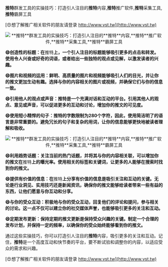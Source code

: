 **推特**群发工具的实操技巧：打造引人注目的**推特**内容,**推特**推广软件,**推特**采集工具,**推特**霸屏工具

[😍想了解推广相关软件的朋友请登录 http://www.vst.tw](http://www.vst.tw)

 <center><img src="https://vst.tw/MP4/tuiguang/png/3.png" alt="**推特**群发工具的实操技巧：打造引人注目的**推特**内容,**推特**推广软件,**推特**采集工具,**推特**霸屏工具"></center>

**😄创造性的标题：在**推特**上，一个引人注目的标题能够吸引更多的点击和转发。使用令人兴奋或好奇的词语，或者给出一些独特的观点或见解，以激发读者的兴趣。**

**😄图片和视频的运用：鲜明、高质量的图片和视频能够吸引人们的目光，并让你的推文更加生动有趣。选择与你的内容相关的图片或视频，并确保它们与你的信息一致。**

**😄引用他人的观点或声音：**推特**是一个充满对话和互动的平台。引用其他人的观点、意见或声音，可以促进更多的互动和讨论，增加你的推文的可见度。**

**😄使用短小精悍的句子：**推特**的字数限制为280个字符，因此，使用简洁明了的语言是非常重要的。避免冗长的句子和复杂的用词，让你的信息能够更快地被读者理解和吸收。**

 <center><img src="https://vst.tw/MP4/tuiguang/png/1.png" alt="**推特**群发工具的实操技巧：打造引人注目的**推特**内容,**推特**推广软件,**推特**采集工具,**推特**霸屏工具"></center>

**😄利用趋势话题：关注当前的热门话题，并将其与你的内容相关联，可以增加你的推文在**推特**上的曝光率。使用相关的标签和关键词，让更多的人能够在搜索时找到你的推文。**

**😄提供有价值的信息：在**推特**上分享有价值的信息是吸引关注和互动的关键。无论是行业洞见、实用技巧还是新闻资讯，确保你的推文能够给读者带来一些有益的东西，让他们愿意与你互动和分享。**

**😄与你的受众互动：积极地与你的受众互动，回复他们的评论和提问，参与相关的讨论。这一点不仅可以建立你的社交媒体声誉，也能够吸引更多的关注和互动。**

**😄定期发布更新：保持定期的推文更新是保持受众兴趣的关键。制定一个合理的发布计划，并保持一定的频率，以确保你的受众始终能够看到你的推文。**

通过这些实操技巧，你可以打造引人注目的**推特**内容，吸引更多的关注和互动。记住，**推特**是一个高度互动和快节奏的平台，要不断试验和调整你的内容，以适应受众的需求和兴趣。

[😍想了解推广相关软件的朋友请登录 http://www.vst.tw](http://www.vst.tw)



